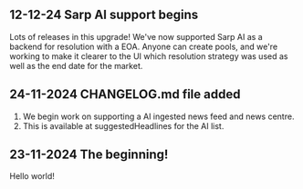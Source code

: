 
## 12-12-24 Sarp AI support begins

Lots of releases in this upgrade! We've now supported Sarp AI as a backend for resolution
with a EOA. Anyone can create pools, and we're working to make it clearer to the UI which
resolution strategy was used as well as the end date for the market.

## 24-11-2024 CHANGELOG.md file added

1. We begin work on supporting a AI ingested news feed and news centre.
2. This is available at suggestedHeadlines for the AI list.

## 23-11-2024 The beginning!

Hello world!

